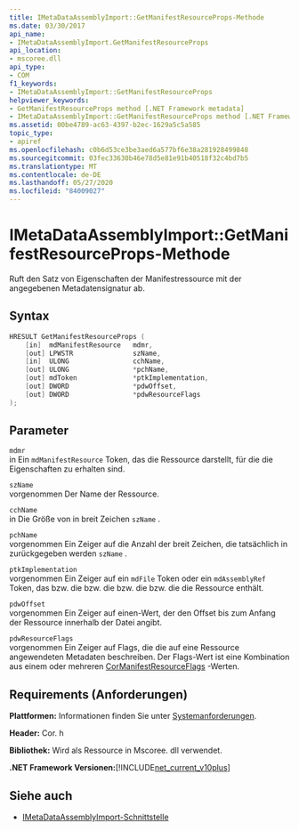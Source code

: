 ```yaml
---
title: IMetaDataAssemblyImport::GetManifestResourceProps-Methode
ms.date: 03/30/2017
api_name:
- IMetaDataAssemblyImport.GetManifestResourceProps
api_location:
- mscoree.dll
api_type:
- COM
f1_keywords:
- IMetaDataAssemblyImport::GetManifestResourceProps
helpviewer_keywords:
- GetManifestResourceProps method [.NET Framework metadata]
- IMetaDataAssemblyImport::GetManifestResourceProps method [.NET Framework metadata]
ms.assetid: 00be4789-ac63-4397-b2ec-1629a5c5a585
topic_type:
- apiref
ms.openlocfilehash: c0b6d53ce3be3aed6a577bf6e38a281928499848
ms.sourcegitcommit: 03fec33630b46e78d5e81e91b40518f32c4bd7b5
ms.translationtype: MT
ms.contentlocale: de-DE
ms.lasthandoff: 05/27/2020
ms.locfileid: "84009027"
---
```

# <a name="imetadataassemblyimportgetmanifestresourceprops-method"></a>IMetaDataAssemblyImport::GetManifestResourceProps-Methode
Ruft den Satz von Eigenschaften der Manifestressource mit der angegebenen Metadatensignatur ab.  
  
## <a name="syntax"></a>Syntax  
  
```cpp  
HRESULT GetManifestResourceProps (  
    [in]  mdManifestResource   mdmr,
    [out] LPWSTR               szName,
    [in]  ULONG                cchName,
    [out] ULONG                *pchName,
    [out] mdToken              *ptkImplementation,
    [out] DWORD                *pdwOffset,
    [out] DWORD                *pdwResourceFlags  
);  
```  
  
## <a name="parameters"></a>Parameter  
 `mdmr`  
 in Ein `mdManifestResource` Token, das die Ressource darstellt, für die die Eigenschaften zu erhalten sind.  
  
 `szName`  
 vorgenommen Der Name der Ressource.  
  
 `cchName`  
 in Die Größe von in breit Zeichen `szName` .  
  
 `pchName`  
 vorgenommen Ein Zeiger auf die Anzahl der breit Zeichen, die tatsächlich in zurückgegeben werden `szName` .  
  
 `ptkImplementation`  
 vorgenommen Ein Zeiger auf ein `mdFile` Token oder ein `mdAssemblyRef` Token, das bzw. die bzw. die bzw. die bzw. die die Ressource enthält.  
  
 `pdwOffset`  
 vorgenommen Ein Zeiger auf einen-Wert, der den Offset bis zum Anfang der Ressource innerhalb der Datei angibt.  
  
 `pdwResourceFlags`  
 vorgenommen Ein Zeiger auf Flags, die die auf eine Ressource angewendeten Metadaten beschreiben. Der Flags-Wert ist eine Kombination aus einem oder mehreren [CorManifestResourceFlags](cormanifestresourceflags-enumeration.md) -Werten.  
  
## <a name="requirements"></a>Requirements (Anforderungen)  
 **Plattformen:** Informationen finden Sie unter [Systemanforderungen](../../get-started/system-requirements.md).  
  
 **Header:** Cor. h  
  
 **Bibliothek:** Wird als Ressource in Mscoree. dll verwendet.  
  
 **.NET Framework Versionen:**[!INCLUDE[net_current_v10plus](../../../../includes/net-current-v10plus-md.md)]  
  
## <a name="see-also"></a>Siehe auch

- [IMetaDataAssemblyImport-Schnittstelle](imetadataassemblyimport-interface.md)
